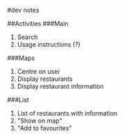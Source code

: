 #dev notes

##Activities 
###Main
1. Search
2. Usage instructions (?)

###Maps
1. Centre on user 
2. Display restaurants
3. Display restaurant information 

###List
1. List of restaurants with information 
2. "Show on map" 
3. "Add to favourites" 
